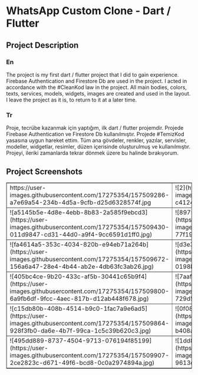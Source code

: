 # WhatsApp Custom Clone - Dart / Flutter

## Project Description
### En
The project is my first dart / flutter project that I did to gain experience. Firebase Authentication and Firestore Db are used in the project. I acted in accordance with the #CleanKod law in the project. All main bodies, colors, texts, services, models, widgets, images are created and used in the layout. I leave the project as it is, to return to it at a later time.
</br>
### Tr
Proje, tecrübe kazanmak için yaptığım, ilk dart / flutter projemdir. Projede Firebase Authentication ve Firestore Db kullanılmıştır. Projede #TemizKod yasasına uygun hareket ettim. Tüm ana gövdeler, renkler, yazılar, servisler, modeller, widgetlar, resimler, düzen içerisinde oluşturulmuş ve kullanılmıştır. Projeyi, ileriki zamanlarda tekrar dönmek üzere bu halinde bırakıyorum. 
## Project Screenshots
<table border='1'>
  <tr>
    <td>https://user-images.githubusercontent.com/17275354/157509286-a7e69a54-234b-4d5a-9cfb-d25d6328574f.jpg</td>
    <td>![2](https://user-images.githubusercontent.com/17275354/157509307-c412484a-ade9-42f6-abd9-5c8474a24a83.jpg)</td>
  </tr>
  <tr>
    <td>![a5145b5e-4d8e-4ebb-8b83-2a585f9ebcd3](https://user-images.githubusercontent.com/17275354/157509430-011d9847-cd31-44d0-a9f4-9cc6591d1ff0.jpg)</td>
    <td>![8975d109-ec2a-4f16-be22-e51ccbbb495f](https://user-images.githubusercontent.com/17275354/157509473-77f1997a-ade7-4c71-b9e7-0b04c508d366.jpg)</td>
    <td>![1741b38c-e6e4-472c-8dda-00ba2d3ee25a](https://user-images.githubusercontent.com/17275354/157509518-3303d4ae-56eb-4fc4-9935-494c5903419b.jpg)</td>
  </tr>
  <tr>
    <td>![fa4614a5-353c-4034-820b-e94eb71a264b](https://user-images.githubusercontent.com/17275354/157509672-156a6a47-28e4-4b44-ab2e-4db63fc3ab26.jpg)</td>
    <td>![d3e3afe7-154e-4bf3-9482-fb1dd412da2d](https://user-images.githubusercontent.com/17275354/157509632-0198b910-902e-4965-888d-142293be5906.jpg)</td>
    <td>![c20ac3f1-714e-40bb-a19d-eb8cf26eb16e](https://user-images.githubusercontent.com/17275354/157509700-7546823e-404e-4634-8a32-49e726feea39.jpg)</td>
  </tr>
   <tr>
    <td>![405bc4ce-9b20-433c-af5b-30441c65b9f4](https://user-images.githubusercontent.com/17275354/157509800-6a9fb6df-9fcc-4aec-817b-d12ab448f678.jpg)</td>
    <td>![7aaf7b24-ca34-4ad8-a231-6034b4bc6798](https://user-images.githubusercontent.com/17275354/157509818-729d5d7b-db38-4bfb-9e2a-af21473ca202.jpg)</td>
    <td>![07125230-15db-4348-94ac-a7e805001ea0](https://user-images.githubusercontent.com/17275354/157509843-24b95aec-91a8-4a36-81a3-4d3af894c2dd.jpg)</td>
    
    
  </tr>
  <tr>
     <td>![c15db80b-408b-4514-b9c0-1fac7a9e6ad5](https://user-images.githubusercontent.com/17275354/157509864-928f3fb0-da6e-4b7f-99ca-1c5c39b620c3.jpg)</td>
    <td>![0f082e5a-633d-4ea2-a5c4-d28ca6d047b6](https://user-images.githubusercontent.com/17275354/157509874-b408a4d6-4fc2-4e48-bd97-d8d13cff3e53.jpg)</td>
     <td>![350ef452-f32d-471f-917c-d721c52a7994](https://user-images.githubusercontent.com/17275354/157509896-e38a3268-fefe-4591-9f9c-3255bbddddfa.jpg)</td>
  </tr>
  <tr>
     <td>![495dd889-8737-4504-9713-076194f85199](https://user-images.githubusercontent.com/17275354/157509907-2ce2823c-d671-49f6-bcd8-0c0a2974894a.jpg)</td>
    <td>![1dd83055-12ee-4b6a-9a50-dc986d55c435](https://user-images.githubusercontent.com/17275354/157510082-9613dd9c-5e60-4d4c-b93e-029c19ca965e.jpg)</td>
  </tr>
</table>
    


